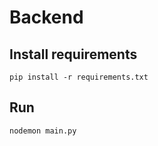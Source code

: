 # Backend

## Install requirements

```
pip install -r requirements.txt
```

## Run

```
nodemon main.py
```